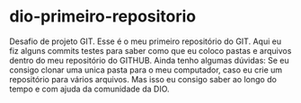 # dio-primeiro-repositorio
Desafio de projeto GIT.
Esse é o meu primeiro repositório do GIT. Aqui eu fiz alguns commits testes para saber como que eu coloco pastas e arquivos dentro do meu repositório do GITHUB.
Ainda tenho algumas dúvidas: Se eu consigo clonar uma unica pasta para o meu computador, caso eu crie um repositório para vários arquivos. 
Mas isso eu consigo saber ao longo do tempo e com ajuda da comunidade da DIO.
